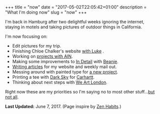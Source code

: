 +++
title = "now"
date = "2017-05-02T22:05:42+01:00"
description = "What I'm doing now"
slug = "now"
+++

I'm back in Hamburg after two delightful weeks ignoring the internet, staying in motels and taking pictures of outdoor things in California.

I'm now focusing on:

- Edit pictures for my trip.
- Finishing Chloe Chalker's website [with Luke](https://lukeharvey.co.uk/)  .
- Working on [projects with AIN](https://www.angelinvestmentnetwork.co.uk/office-space).
- Making some improvements to [In Detail](https://intl.com/) with [Beanie](https://www.instagram.com/beaniemajor/).
- [Writing articles](https://www.harrycresswell.com/articles/) for my website and weekly mail out.
- Messing around with painted type for [a new project](https://www.instagram.com/typeservices/).
- Printing a tee with [Dark Sky](https://soundcloud.com/dark-sky) for [Carhartt](https://www.carhartt-wip.com/en).
- Thinking about next steps with [We Art London](https://www.weartlondon.com/).

Right now these are my priorities so I'm saying no to most other stuff...[but not all](https://www.harrycresswell.com/contact/).


**Last Updated:** June 7, 2017. (Page inspire by [Zen Habits](https://zenhabits.net/now/).)
